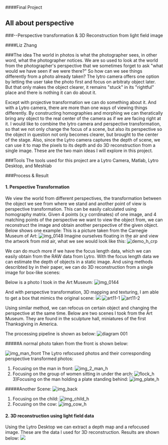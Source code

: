 ####Final Project
## All about perspective
###--Perspective transformation & 3D Reconstruction from light field image

####Liz Zhang

###The idea
The world in photos is what the photographer sees, in other word, what the photographer notices. We are so used to look at the world from the photographer's perspective that we sometimes forget to ask "what would we have seen if we were there?" So how can we see things differently from a photo already taken? The lytro camera offers one option by letting the user take the photo first and focus on arbitraty object later. But that only makes the object clearer, it remains "stuck" in its "rightful" place and there is nothing it can do about it.

Except with projective transformation we can do something about it. And with a Lytro camera, there are more than one ways of viewing things differently. By constructing homographies and morphing we can theratically bring any object to the real center of the camera as if we are facing right at it. I would like to combine the lytro camera and perspective transformation, so that we not only change the focus of a scene, but also its perspective so the object in question not only becomes clearer, but brought to the center of the stage. Also, since the Lytro camera captures the depth of scene, we can use it to map the pixels to its depth and do 3D reconstruction from a single image. These are the two main ideas I will explore in this project.

###Tools
The tools used for this project are a Lytro Camera, Matlab, Lytro Desktop, and Meshlab

###Process & Result
#### 1. Perspective Transformation
We view the world from different perspectives, the transformation between the object we see from where we stand and another point of view is perspective transformation. This can be easily calculated using homography matrix. Given 4 points (x,y corrdinates) of one image, and 4 matching points of the perspective we want to view the object from, we can reconstruct the image and obtain another perspective of the given object.
Below shows one example:
This is a picture taken from the Carnegie Museum of Art:
![img_0148](https://cloud.githubusercontent.com/assets/11666005/11649129/9d407cc8-9d49-11e5-80ff-bd4cbc99eed0.jpg)
Imagine ourselves floating in the air and view the artwork from mid air, what we see would look like this:
![demo_h_crp](https://cloud.githubusercontent.com/assets/11666005/11649128/9d3d675e-9d49-11e5-837d-d061e56b370a.jpg)

We can do much more if we have the focus length data, which we can easily obtain from the RAW data from Lytro.
With the focus length data we can estimate the depth of objects in a static image. And using methods describted by 
in their paper, we can do 3D reconstruction from a single image for box-like scenes:

Below is a photo I took in the Art Museum:
![img_0144](https://cloud.githubusercontent.com/assets/11666005/11650873/8e90848c-9d5a-11e5-81fa-1b542f5431ec.jpg)

And with perspective transformation, 3D mapping and texturing, I am able to get a box that mimics the original scene:
[![](https://cloud.githubusercontent.com/assets/11666005/11650768/e7fa6322-9d59-11e5-8af6-93efd09e0de5.jpg)](https://vimeo.com/148391778)
![art11-1](https://cloud.githubusercontent.com/assets/11666005/11650939/1f6a738c-9d5b-11e5-9165-be4f107cff1c.jpg)
![art11-2](https://cloud.githubusercontent.com/assets/11666005/11650770/e7fd1fe0-9d59-11e5-820d-05f587b66f58.jpg)


Using similar method, we can refocus on certain object and changing the perspective at the same time.
Below are two scenes I took from the Art Museum. They are found in the sculpture hall, miniatures of the first Thanksgiving in America.

The processing pipeline is shown as below:
![diagram 001](https://cloud.githubusercontent.com/assets/11666005/11696863/8d37a7ca-9e84-11e5-98e2-1214a3c802fa.jpeg)

#####A normal photo taken from the front is shown below:

![img_man_front](https://cloud.githubusercontent.com/assets/11666005/11650249/75bbf39c-9d55-11e5-92f2-2b763fb65668.jpg)
The Lytro refocused photos and their corresponding perspective transformed photos:

1)  Focusing on the man in front:
![img_2_man_h](https://cloud.githubusercontent.com/assets/11666005/11650280/a8ccf89e-9d55-11e5-9d2f-48f247d052a2.jpg)
2) Focusing on the group of women sitting in under the arch:
![flock_h](https://cloud.githubusercontent.com/assets/11666005/11650279/a679a222-9d55-11e5-8eb7-7aa35f0fd021.JPG)
3)Focusing on the man holding a plate standing behind:
![img_plate_h](https://cloud.githubusercontent.com/assets/11666005/11650255/7c0e4420-9d55-11e5-86e7-7c9abad8e796.jpg)

#####Another Scene:
![img_back](https://cloud.githubusercontent.com/assets/11666005/11650364/7be3b6b4-9d56-11e5-8b4d-ea1b6e7424df.jpg)
1) Focusing on the child:
![img_child_h](https://cloud.githubusercontent.com/assets/11666005/11650367/860fc3d0-9d56-11e5-8d34-8c58e1adcf47.jpg)
2) Focusing on the cow:
![img_cow_h](https://cloud.githubusercontent.com/assets/11666005/11650368/8611ae5c-9d56-11e5-8042-23e15c96b8d0.jpg)


#### 2. 3D reconstruction using light field data

Using the Lytro Desktop we can extract a depth map and a refocused image. These are the data I used for 3D reconstruction.
Results are shown below:
[![](https://cloud.githubusercontent.com/assets/11666005/11649227/ca3b8a8c-9d4a-11e5-9efb-5058d81cb983.png)](https://vimeo.com/148189063)




